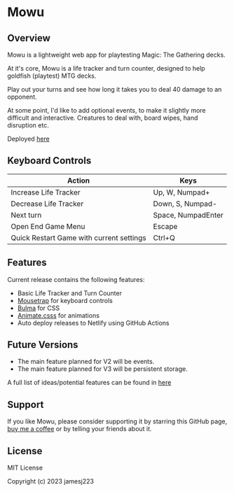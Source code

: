 # Mowu

## Overview

Mowu is a lightweight web app for playtesting Magic: The Gathering decks. 

At it's core, Mowu is a life tracker and turn counter, designed to help goldfish (playtest) MTG decks. 

Play out your turns and see how long it takes you to deal 40 damage to an opponent. 

At some point, I'd like to add optional events, to make it slightly more difficult and interactive. Creatures to deal with, board wipes, hand disruption etc.

Deployed [here](https://mowu-mtg.netlify.app/)

## Keyboard Controls

| Action | Keys |
| --- | --- |
| Increase Life Tracker | Up, W, Numpad+ |
| Decrease Life Tracker | Down, S, Numpad- |
| Next turn | Space, NumpadEnter |
| Open End Game Menu | Escape |
| Quick Restart Game with current settings | Ctrl+Q |

## Features

Current release contains the following features:

- Basic Life Tracker and Turn Counter
- [Mousetrap](https://craig.is/killing/mice) for keyboard controls
- [Bulma](https://bulma.io/) for CSS
- [Animate.csss](https://animate.style/) for animations
- Auto deploy releases to Netlify using GitHub Actions

## Future Versions

- The main feature planned for V2 will be events.
- The main feature planned for V3 will be persistent storage.

A full list of ideas/potential features can be found in [here](docs/TODO.md)

## Support

If you like Mowu, please consider supporting it by starring this GitHub page, [buy me a coffee](https://www.buymeacoffee.com/jamesj223) or by telling your friends about it.

## License

MIT License

Copyright (c) 2023 jamesj223

